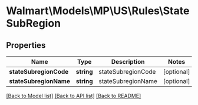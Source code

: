 # Walmart\Models\MP\US\Rules\StateSubRegion

## Properties

Name | Type | Description | Notes
------------ | ------------- | ------------- | -------------
**stateSubregionCode** | **string** | stateSubregionCode | [optional]
**stateSubregionName** | **string** | stateSubregionName | [optional]


[[Back to Model list]](./) [[Back to API list]](../../../../../README.md#supported-apis) [[Back to README]](../../../../../README.md)
